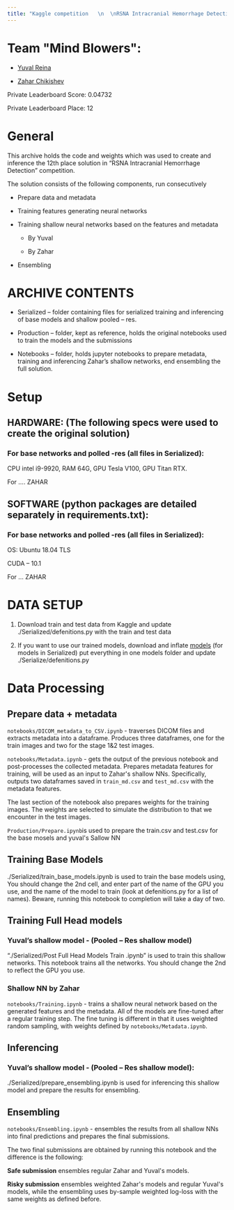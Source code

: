 ```yaml
---
title: "Kaggle competition   \n  \nRSNA Intracranial Hemorrhage Detectionhttps://www.kaggle.com/c/rsna-intracranial-hemorrhage-detection/overview"
---
```


Team "Mind Blowers":
====================

-   [Yuval Reina](https://www.kaggle.com/yuval6967)

-   [Zahar Chikishev](https://www.kaggle.com/zaharch)

Private Leaderboard Score: 0.04732

Private Leaderboard Place: 12

General
=======

This archive holds the code and weights which was used to create and inference
the 12th place solution in “RSNA Intracranial Hemorrhage Detection” competition.

The solution consists of the following components, run consecutively

-   Prepare data and metadata

-   Training features generating neural networks

-   Training shallow neural networks based on the features and metadata

    -   By Yuval

    -   By Zahar

-   Ensembling

ARCHIVE CONTENTS
================

-   Serialized – folder containing files for serialized training and inferencing
    of base models and shallow pooled – res.

-   Production – folder, kept as reference, holds the original notebooks used to
    train the models and the submissions

-   Notebooks – folder, holds jupyter notebooks to prepare metadata, training
    and inferencing Zahar’s shallow networks, end ensembling the full solution.

Setup
=====

HARDWARE: (The following specs were used to create the original solution)
-------------------------------------------------------------------------

### For base networks and polled -res (all files in Serialized):

CPU intel i9-9920, RAM 64G, GPU Tesla V100, GPU Titan RTX.

For …. ZAHAR

SOFTWARE (python packages are detailed separately in requirements.txt):
-----------------------------------------------------------------------

### For base networks and polled -res (all files in Serialized):

OS: Ubuntu 18.04 TLS

CUDA – 10.1

For … ZAHAR

DATA SETUP
==========

1.  Download train and test data from Kaggle and update
    ./Serialized/defenitions.py with the train and test data

2.  If you want to use our trained models, download and inflate
    [models](https://drive.google.com/file/d/1TS2alfQ0AtURLPHXtDE9LhMHnLbfipIP/view?usp=sharing)
    (for models in Serialized) put everything in one models folder and update
    ./Serialize/defenitions.py

Data Processing
===============

Prepare data + metadata
-----------------------

`notebooks/DICOM_metadata_to_CSV.ipynb` - traverses DICOM files and extracts
metadata into a dataframe. Produces three dataframes, one for the train images
and two for the stage 1&2 test images.

`notebooks/Metadata.ipynb` - gets the output of the previous notebook and
post-processes the collected metadata. Prepares metadata features for training,
will be used as an input to Zahar's shallow NNs. Specifically, outputs two
dataframes saved in `train_md.csv` and `test_md.csv` with the metadata features.

The last section of the notebook also prepares weights for the training images.
The weights are selected to simulate the distribution to that we encounter in
the test images.

`Production/Prepare.ipynb`is used to prepare the train.csv and test.csv for the
base mosels and yuval's Sallow NN

Training Base Models 
---------------------

./Serialized/train_base_models.ipynb is used to train the base models using, You
should change the 2nd cell, and enter part of the name of the GPU you use, and
the name of the model to train (look at defenitions.py for a list of names).
Beware, running this notebook to completion will take a day of two.

Training Full Head models 
--------------------------

### Yuval’s shallow model - (Pooled – Res shallow model)

“./Serialized/Post Full Head Models Train .ipynb” is used to train this shallow
networks. This notebook trains all the networks. You should change the 2nd to
reflect the GPU you use.

### Shallow NN by Zahar

`notebooks/Training.ipynb` - trains a shallow neural network based on the
generated features and the metadata. All of the models are fine-tuned after a
regular training step. The fine tuning is different in that it uses weighted
random sampling, with weights defined by `notebooks/Metadata.ipynb`.

Inferencing
-----------

### Yuval’s shallow model - (Pooled – Res shallow model):

./Serialized/prepare_ensembling.ipynb is used for inferencing this shallow model
and prepare the results for ensembling.

Ensembling
----------

`notebooks/Ensembling.ipynb` - ensembles the results from all shallow NNs into
final predictions and prepares the final submissions.

The two final submissions are obtained by running this notebook and the
difference is the following:

**Safe submission** ensembles regular Zahar and Yuval's models.

**Risky submission** ensembles weighted Zahar's models and regular Yuval's
models, while the ensembling uses by-sample weighted log-loss with the same
weights as defined before.
